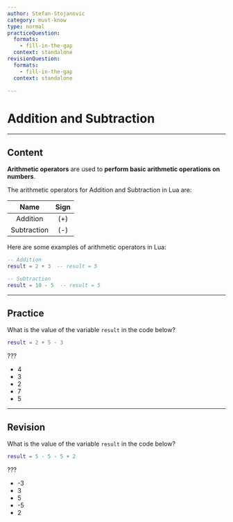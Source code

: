 ```yaml
---
author: Stefan-Stojanovic
category: must-know
type: normal
practiceQuestion:
  formats:
    - fill-in-the-gap
  context: standalone
revisionQuestion:
  formats:
    - fill-in-the-gap
  context: standalone

---
```


# Addition and Subtraction

---
## Content

**Arithmetic operators** are used to **perform basic arithmetic operations on numbers**.

The arithmetic operators for Addition and Subtraction in Lua are:

|      Name      | Sign |
|:--------------:|:----:|
|    Addition    |  (+) |
|   Subtraction  |  (-) |


Here are some examples of arithmetic operators in Lua:
```lua
-- Addition
result = 2 + 3  -- result = 5

-- Subtraction
result = 10 - 5  -- result = 5
```

---

## Practice

What is the value of the variable `result` in the code below?

```lua
result = 2 + 5 - 3
```

???

- 4
- 3
- 2
- 7
- 5

---

## Revision

What is the value of the variable `result` in the code below?

```lua
result = 5 - 5 - 5 + 2
```

???

- -3
- 3
- 5
- -5
- 2
